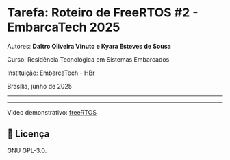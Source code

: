 
# Tarefa: Roteiro de FreeRTOS #2 - EmbarcaTech 2025

Autores: **Daltro Oliveira Vinuto e Kyara Esteves de Sousa**

Curso: Residência Tecnológica em Sistemas Embarcados

Instituição: EmbarcaTech - HBr

Brasilia, junho de 2025

---

<!-- INSIRA O CONTEÚDO DO SEU README AQUI! -->

---
Video demonstrativo: <a href="https://youtu.be/c2j25R0uGhg?si=M4nvGZtSzPccufPK"> freeRTOS </a><br>


## 📜 Licença
GNU GPL-3.0.
